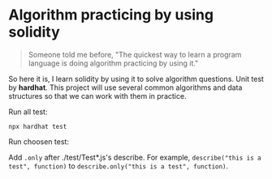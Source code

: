 # Algorithm practicing by using solidity

> Someone told me before, "The quickest way to learn a program language is doing algorithm practicing by using it."

So here it is, I learn solidity by using it to solve algorithm questions. Unit test by **hardhat**.
This project will use several common algorithms and data structures so that we can work with them in practice.

Run all test:

```shell
npx hardhat test
```

Run choosen test:

Add `.only` after ./test/Test\*.js's describe. For example, `describe("this is a test", function)` to `describe.only("this is a test", function)`.
